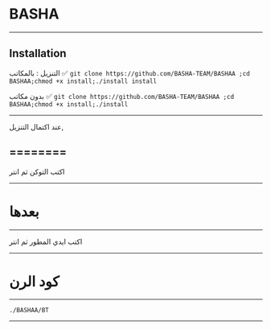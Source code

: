 BASHA
==============

__________________________________________________________________________________________________________________

Installation
------------

التنزيل :
بالمكاتب ✅
 ``` git clone https://github.com/BASHA-TEAM/BASHAA ;cd BASHAA;chmod +x install;./install install ```

بدون مكاتب ✅
``` git clone https://github.com/BASHA-TEAM/BASHAA ;cd BASHAA;chmod +x install;./install ```
__________________________________________________________________________________________________________________

عند اكتمال التنزيل,

========
------
اكتب التوكن ثم انتر 
__________________________________________________________________________________________________________________

بعدها
========
------
اكتب ايدي المطور ثم انتر 

__________________________________________________________________________________________________________________


كود الرن 
========
------
``` ./BASHAA/BT ```

__________________________________________________________________________________________________________________
